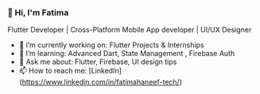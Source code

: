 ### 👋 Hi, I'm Fatima
Flutter Developer | Cross-Platform Mobile App developer | UI/UX Designer

- 🔭 I’m currently working on: Flutter Projects & Internships
- 🌱 I’m learning: Advanced Dart, State Management , Firebase Auth
- 💬 Ask me about: Flutter, Firebase, UI design tips
- 📫 How to reach me: [LinkedIn] (https://www.linkedin.com/in/fatimahaneef-tech/)
  

